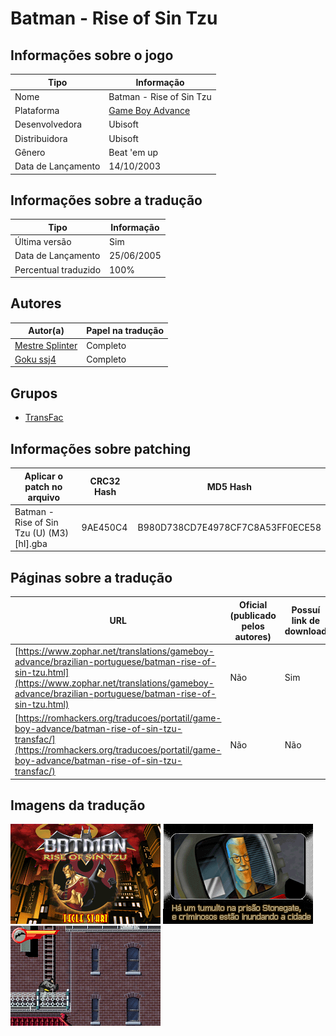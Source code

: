 # Batman - Rise of Sin Tzu

## Informações sobre o jogo

| Tipo | Informação |
| ----------- | ----------- |
| Nome | Batman \- Rise of Sin Tzu |
| Plataforma | [Game Boy Advance](../) |
| Desenvolvedora | Ubisoft |
| Distribuidora | Ubisoft |
| Gênero | Beat 'em up |
| Data de Lançamento | 14/10/2003 |

## Informações sobre a tradução

| Tipo | Informação |
| ----------- | ----------- |
| Última versão | Sim |
| Data de Lançamento | 25/06/2005 |
| Percentual traduzido | 100% |

## Autores

| Autor(a) | Papel na tradução |
| ----------- | ----------- |
| [Mestre Splinter](../../../autores/mestre-splinter/) | Completo |
| [Goku ssj4](../../../autores/goku-ssj4/) | Completo |

## Grupos

* [TransFac](../../../grupos/transfac/)

## Informações sobre patching

| Aplicar o patch no arquivo | CRC32 Hash | MD5 Hash |
| ----------- | ----------- | ----------- |
| Batman \- Rise of Sin Tzu \(U\) \(M3\) \[hI\]\.gba | 9AE450C4 | B980D738CD7E4978CF7C8A53FF0ECE58 |

## Páginas sobre a tradução

| URL | Oficial (publicado pelos autores) | Possuí link de download |
| ----------- | ----------- | ----------- |
| [https://www.zophar.net/translations/gameboy-advance/brazilian-portuguese/batman-rise-of-sin-tzu.html](https://www.zophar.net/translations/gameboy-advance/brazilian-portuguese/batman-rise-of-sin-tzu.html) | Não | Sim |
| [https://romhackers.org/traducoes/portatil/game-boy-advance/batman-rise-of-sin-tzu-transfac/](https://romhackers.org/traducoes/portatil/game-boy-advance/batman-rise-of-sin-tzu-transfac/) | Não | Não |

## Imagens da tradução

![Imagem de exemplo da tradução 1](1.png)
![Imagem de exemplo da tradução 2](2.png)
![Imagem de exemplo da tradução 3](3.png)